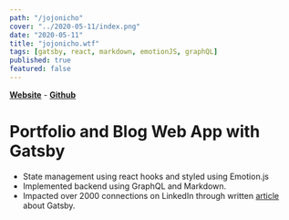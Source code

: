 ```yaml
---
path: "/jojonicho"
cover: "../2020-05-11/index.png"
date: "2020-05-11"
title: "jojonicho.wtf"
tags: [gatsby, react, markdown, emotionJS, graphQL]
published: true
featured: false
---
```


[**Website**](https://jojonicho.wtf) - [**Github**](https://github.com/jojonicho/portfolio)<br>

# Portfolio and Blog Web App with Gatsby

- State management using react hooks and styled using Emotion.js
- Implemented backend using GraphQL and Markdown.
- Impacted over 2000 connections on LinkedIn through written [article](https://www.linkedin.com/posts/joni_the-gatsby-project-structure-activity-6667343046142783488-mKfn) about Gatsby.
